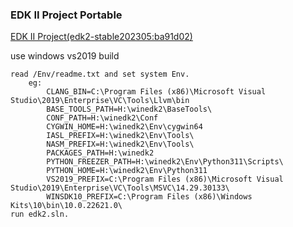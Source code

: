 ### EDK II Project Portable

[EDK II Project(edk2-stable202305:ba91d02)](https://github.com/tianocore/edk2)

use windows vs2019 build

```
read /Env/readme.txt and set system Env.
    eg:
        CLANG_BIN=C:\Program Files (x86)\Microsoft Visual Studio\2019\Enterprise\VC\Tools\Llvm\bin
        BASE_TOOLS_PATH=H:\winedk2\BaseTools\
        CONF_PATH=H:\winedk2\Conf
        CYGWIN_HOME=H:\winedk2\Env\cygwin64
        IASL_PREFIX=H:\winedk2\Env\Tools\
        NASM_PREFIX=H:\winedk2\Env\Tools\
        PACKAGES_PATH=H:\winedk2
        PYTHON_FREEZER_PATH=H:\winedk2\Env\Python311\Scripts\
        PYTHON_HOME=H:\winedk2\Env\Python311
        VS2019_PREFIX=C:\Program Files (x86)\Microsoft Visual Studio\2019\Enterprise\VC\Tools\MSVC\14.29.30133\
        WINSDK10_PREFIX=C:\Program Files (x86)\Windows Kits\10\bin\10.0.22621.0\
run edk2.sln.
```